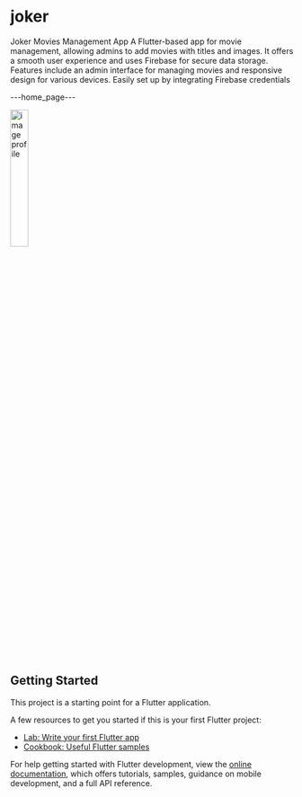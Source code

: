 # joker

Joker Movies Management App
A Flutter-based app for movie management, allowing admins to add movies with titles and images. It offers a smooth user experience and uses Firebase for secure data storage. Features include an admin interface for managing movies and responsive design for various devices. Easily set up by integrating Firebase credentials

<p style='text-algin='center'>---home_page---<p/>
<img src="https://github.com/user-attachments/assets/b68332b5-ede8-405c-b2f5-3b45eb5c340e" alt="image profile"  style="width:25%; height:25%;">



## Getting Started

This project is a starting point for a Flutter application.

A few resources to get you started if this is your first Flutter project:

- [Lab: Write your first Flutter app](https://docs.flutter.dev/get-started/codelab)
- [Cookbook: Useful Flutter samples](https://docs.flutter.dev/cookbook)

For help getting started with Flutter development, view the
[online documentation](https://docs.flutter.dev/), which offers tutorials,
samples, guidance on mobile development, and a full API reference.

